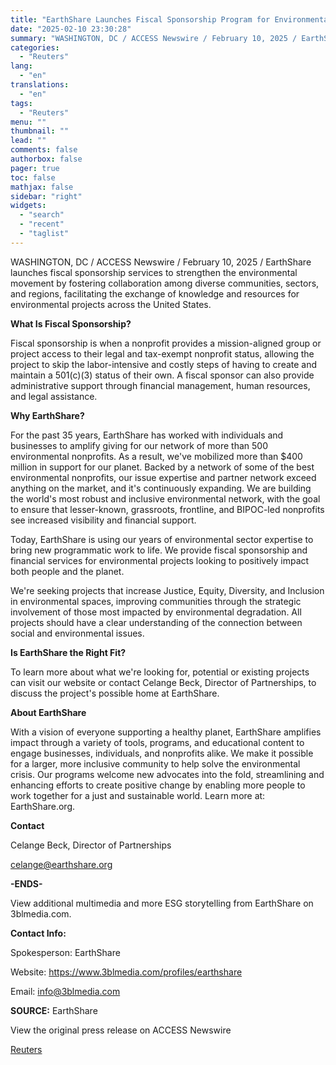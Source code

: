 ```yaml
---
title: "EarthShare Launches Fiscal Sponsorship Program for Environmental Projects"
date: "2025-02-10 23:30:28"
summary: "WASHINGTON, DC / ACCESS Newswire / February 10, 2025 / EarthShare launches fiscal sponsorship services to strengthen the environmental movement by fostering collaboration among diverse communities, sectors, and regions, facilitating the exchange of knowledge and resources for environmental projects across the United States.What Is Fiscal Sponsorship?Fiscal sponsorship is when a..."
categories:
  - "Reuters"
lang:
  - "en"
translations:
  - "en"
tags:
  - "Reuters"
menu: ""
thumbnail: ""
lead: ""
comments: false
authorbox: false
pager: true
toc: false
mathjax: false
sidebar: "right"
widgets:
  - "search"
  - "recent"
  - "taglist"
---
```


WASHINGTON, DC / ACCESS Newswire / February 10, 2025 / EarthShare launches fiscal sponsorship services to strengthen the environmental movement by fostering collaboration among diverse communities, sectors, and regions, facilitating the exchange of knowledge and resources for environmental projects across the United States.

**What Is Fiscal Sponsorship?**

Fiscal sponsorship is when a nonprofit provides a mission-aligned group or project access to their legal and tax-exempt nonprofit status, allowing the project to skip the labor-intensive and costly steps of having to create and maintain a 501(c)(3) status of their own. A fiscal sponsor can also provide administrative support through financial management, human resources, and legal assistance.

**Why EarthShare?**

For the past 35 years, EarthShare has worked with individuals and businesses to amplify giving for our network of more than 500 environmental nonprofits. As a result, we've mobilized more than $400 million in support for our planet. Backed by a network of some of the best environmental nonprofits, our issue expertise and partner network exceed anything on the market, and it's continuously expanding. We are building the world's most robust and inclusive environmental network, with the goal to ensure that lesser-known, grassroots, frontline, and BIPOC-led nonprofits see increased visibility and financial support.

Today, EarthShare is using our years of environmental sector expertise to bring new programmatic work to life. We provide fiscal sponsorship and financial services for environmental projects looking to positively impact both people and the planet.

We're seeking projects that increase Justice, Equity, Diversity, and Inclusion in environmental spaces, improving communities through the strategic involvement of those most impacted by environmental degradation. All projects should have a clear understanding of the connection between social and environmental issues.

**Is EarthShare the Right Fit?**

To learn more about what we're looking for, potential or existing projects can visit our website or contact Celange Beck, Director of Partnerships, to discuss the project's possible home at EarthShare.

**About EarthShare**

With a vision of everyone supporting a healthy planet, EarthShare amplifies impact through a variety of tools, programs, and educational content to engage businesses, individuals, and nonprofits alike. We make it possible for a larger, more inclusive community to help solve the environmental crisis. Our programs welcome new advocates into the fold, streamlining and enhancing efforts to create positive change by enabling more people to work together for a just and sustainable world. Learn more at: EarthShare.org.

**Contact**

Celange Beck, Director of Partnerships

celange@earthshare.org

**-ENDS-**

View additional multimedia and more ESG storytelling from EarthShare on 3blmedia.com.

**Contact Info:**

Spokesperson: EarthShare

Website: https://www.3blmedia.com/profiles/earthshare

Email: info@3blmedia.com

**SOURCE:** EarthShare

View the original press release on ACCESS Newswire

[Reuters](https://www.tradingview.com/news/reuters.com,2025-02-10:newsml_ACSdFWWpa:0/)
